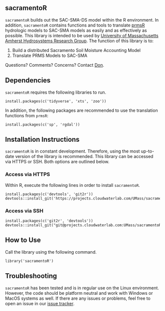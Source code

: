 sacramentoR
-----------

`sacramentoR` builds out the SAC-SMA-DS model within the R environment.
In addition, `sacramentoR` contains functions and tools to translate
[prmsR](https://projects.cloudwaterlab.com/UMass/prmsR) hydrologic
models to SAC-SMA models as easily and as effectively as possible. This
library is intended to be used by [University of Massachusetts Amherst
Hydrosystems Research Group](http://blogs.umass.edu/hydrosystems/). The
function of this library is to:

1.  Build a distributed Sacramento Soil Moisture Accounting Model
2.  Translate PRMS Models to SAC-SMA

Questions? Comments? Concerns? Contact [Don](mailto:donpark@umass.edu).

Dependencies
------------

`sacramentoR` requires the following libraries to run.

    install.packages(c('tidyverse', 'xts', 'zoo'))

In addition, the following packages are recommended to use the
translation functions from `prmsR`:

    install.packages(c('sp', 'rgdal'))

Installation Instructions
-------------------------

`sacramentoR` is in constant development. Therefore, using the most
up-to-date version of the library is recommended. This library can be
accessed via HTTPS or SSH. Both options are outlined below.

### Access via HTTPS

Within R, execute the following lines in order to install `sacramentoR`.

    install.packages(c('devtools', 'git2r'))
    devtools::install_git('https://projects.cloudwaterlab.com/UMass/sacramentoR.git')

### Access via SSH

    install.packages(c('git2r', 'devtools'))
    devtools::install_git("git@projects.cloudwaterlab.com:UMass/sacramentoR.git")

How to Use
----------

Call the library using the following command.

    library('sacramentoR')

Troubleshooting
---------------

`sacramentoR` has been tested and is in regular use on the Linux
environment. However, the code should be platform neutral and work with
Windows or MacOS systems as well. If there are any issues or problems,
feel free to open an issue in our [issue
tracker](https://projects.cloudwaterlab.com/UMass/sacramentoR/issues).
